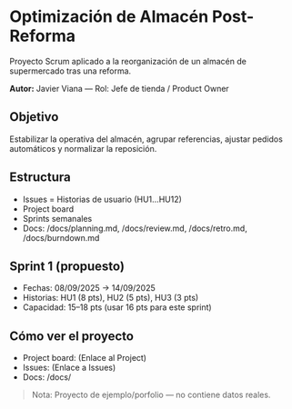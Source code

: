 # Optimización de Almacén Post-Reforma

Proyecto Scrum aplicado a la reorganización de un almacén de supermercado tras una reforma.

**Autor:** Javier Viana — Rol: Jefe de tienda / Product Owner

## Objetivo
Estabilizar la operativa del almacén, agrupar referencias, ajustar pedidos automáticos y normalizar la reposición.

## Estructura
- Issues = Historias de usuario (HU1…HU12)
- Project board
- Sprints semanales
- Docs: /docs/planning.md, /docs/review.md, /docs/retro.md, /docs/burndown.md

## Sprint 1 (propuesto)
- Fechas: 08/09/2025 → 14/09/2025
- Historias: HU1 (8 pts), HU2 (5 pts), HU3 (3 pts)
- Capacidad: 15–18 pts (usar 16 pts para este sprint)

## Cómo ver el proyecto
- Project board: (Enlace al Project)  
- Issues: (Enlace a Issues)  
- Docs: /docs/

> Nota: Proyecto de ejemplo/porfolio — no contiene datos reales.
